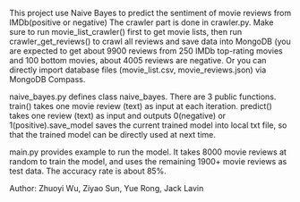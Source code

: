 This project use Naive Bayes to predict the sentiment of movie reviews from IMDb(positive or negative)
The crawler part is done in crawler.py. Make sure to run movie_list_crawler() first to get movie lists, then run crawler_get_reviews() to crawl all reviews and save data into MongoDB (you are expected to get about 9900 reviews from 250 IMDb top-rating movies and 100 bottom movies, about 4005 reviews are negative. Or you can directly import database files (movie_list.csv, movie_reviews.json) via MongoDB Compass. 

naive_bayes.py defines class naive_bayes. There are 3 public functions. train() takes one movie review (text) as input at each iteration. predict() takes one review (text) as input and outputs 0(negative) or 1(positive).save_model saves the current trained model into local txt file, so that the trained model can be directly used at next time.

main.py provides example to run the model. It takes 8000  movie reviews at random to train the model, and uses the remaining 1900+ movie reviews as test data. The accuracy rate is about 85%. 

Author: Zhuoyi Wu, Ziyao Sun, Yue Rong, Jack Lavin
